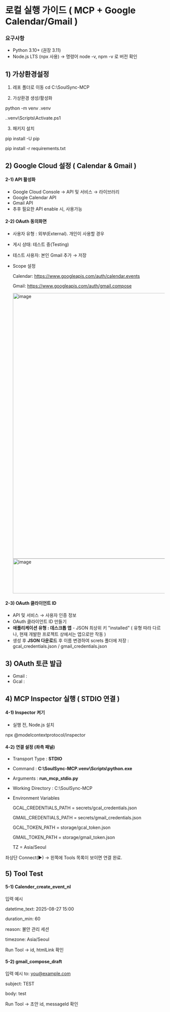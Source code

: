 # 로컬 실행 가이드 ( MCP + Google Calendar/Gmail )

### 요구사항
- Python 3.10+ (권장 3.11)
- Node.js LTS (npx 사용) → 명령어 node -v, npm -v 로 버전 확인

## 1) 가상환경설정

1) 레포 폴더로 이동
cd C:\SoulSync-MCP

2) 가상환경 생성/활성화
   
python -m venv .venv

.\.venv\Scripts\Activate.ps1

3) 패키지 설치

pip install -U pip

pip install -r requirements.txt

## 2) Google Cloud 설정 ( Calendar & Gmail )

#### 2-1) API 활성화
- Google Cloud Console → API 및 서비스 → 라이브러리
- Google Calendar API
- Gmail API
- 추후 필요한 API enable 시, 사용가능
  
#### 2-2) OAuth 동의화면
- 사용자 유형 : 외부(External). 개인이 사용할 경우
- 게시 상태: 테스트 중(Testing)
- 테스트 사용자: 본인 Gmail 추가 → 저장
- Scope 설정
  
  Calendar: https://www.googleapis.com/auth/calendar.events
  
  Gmail: https://www.googleapis.com/auth/gmail.compose
  
  <img width="729" height="838" alt="image" src="https://github.com/user-attachments/assets/25a547ac-8256-4c08-8d5a-36679c6377cd" />
  <img width="608" height="110" alt="image" src="https://github.com/user-attachments/assets/12e3f237-6e63-4109-a679-4562e885b110" />
  
#### 2-3) OAuth 클라이언트 ID
- API 및 서비스 → 사용자 인증 정보
- OAuth 클라이언트 ID 만들기
- **애플리케이션 유형 : 데스크톱 앱** - JSON 최상위 키 "installed" ( 유형 따라 다르나, 현재 개발한 프로젝트 상에서는 앱으로만 작동 )
- 생성 후 **JSON 다운로드** 후 이름 변경하여 screts 폴더에 저장 : gcal_credentials.json / gmail_credentials.json
  
## 3) OAuth 토큰 발급
- Gmail :
- Gcal :
  
## 4) MCP Inspector 실행 ( STDIO 연결 )
#### 4-1) Inspector 켜기
- 실행 전, Node.js 설치
  
npx @modelcontextprotocol/inspector

#### 4-2) 연결 설정 (좌측 패널)
- Transport Type : **STDIO**
- Command : **C:\SoulSync-MCP\.venv\Scripts\python.exe**
- Arguments : **run_mcp_stdio.py**
- Working Directory : C:\SoulSync-MCP
- Environment Variables
  
  GCAL_CREDENTIALS_PATH = secrets/gcal_credentials.json
  
  GMAIL_CREDENTIALS_PATH = secrets/gmail_credentials.json
  
  GCAL_TOKEN_PATH       = storage/gcal_token.json
  
  GMAIL_TOKEN_PATH      = storage/gmail_token.json
  
  TZ                    = Asia/Seoul

좌상단 Connect(▶) → 왼쪽에 Tools 목록이 보이면 연결 완료.

## 5) Tool Test
#### 5-1) Calender_create_event_nl
입력 예시

  datetime_text: 2025-08-27 15:00
  
  duration_min: 60
  
  reason: 불안 관리 세션
  
  timezone: Asia/Seoul
  
Run Tool → id, htmlLink 확인

#### 5-2) gmail_compose_draft
입력 예시
  to: you@example.com
  
  subject: TEST
  
  body: test
  
Run Tool → 초안 id, messageId 확인
  
